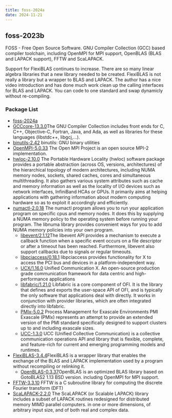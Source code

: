 ```yaml
---
title: foss-2024a
date: 2024-11-21
---
```


## foss-2023b
 FOSS - Free Open Source Software. GNU Compiler Collection (GCC) based compiler toolchain, including
 OpenMPI for MPI support, OpenBLAS (BLAS and LAPACK support), FFTW and ScaLAPACK.

 Support for FlexiBLAS continues to increase. There are so many linear algebra libraries that a new library needed to
be created. FlexiBLAS is not really a library but a wrapper to BLAS and LAPACK. The author has a nice video introduction and has done much work clean up the calling interfaces for BLAS and LAPACK. You can code to one standard and swap dynamicly without re-compiling.

### Package List
 * [foss-2024a](https://raw.githubusercontent.com/easybuilders/easybuild-easyconfigs/main/easybuild/easyconfigs/f/foss/foss-2024a.eb)
 * [GCCcore-13.3.0](https://gcc.gnu.org/)The GNU Compiler Collection includes front ends for
 C, C++, Objective-C, Fortran, Java, and Ada, as well as libraries for these languages (libstdc++, libgcj,...).
 * [binutils-2.42](http://directory.fsf.org/project/binutils/) binutils: GNU binary utilities
 * [OpenMPI-5.0.33](http://www.open-mpi.org/) The Open MPI Project is an open source MPI-2 implementation.
 * [hwloc-2.10.0](http://www.open-mpi.org/projects/hwloc/) The Portable Hardware Locality (hwloc) software package
      provides a portable abstraction (across OS, versions, architectures) of the hierarchical topology of 
      modern architectures, including
      NUMA memory nodes, sockets, shared caches, cores and simultaneous multithreading. It also gathers various
      system attributes such as cache and memory information as well as the locality of I/O devices such as
      network interfaces, InfiniBand HCAs or GPUs. It primarily aims at helping applications with gathering
      information about modern computing hardware so as to exploit it accordingly and efficiently.
 * [numactl-2.0.18](http://oss.sgi.com/projects/libnuma/) The numactl program allows you to run your
         application program on specific cpus and memory nodes. It does this by supplying a NUMA memory policy
         to the operating system before running your program. The libnuma library provides convenient ways for
         you to add NUMA memory policies into your own program.
   * [libevent/2.1.12](https://libevent.org)The libevent API provides a mechanism to execute a callback function when
      a specific event occurs on a file descriptor or after a timeout has been
      reached.  Furthermore, libevent also support callbacks due to signals or
      regular timeouts.
   * [libpciaccess/0.18.1](https://cgit.freedesktop.org/xorg/lib/libpciaccess) libpciaccess provides functionality for X to access the PCI bus and devices in a platform-independent way.
   * [UCX/1.16.0](https://www.openucx.org) Unified Communication X.
      An open-source production grade communication framework for data centric
      and high-performance applications
   * [libfabric/1.21.0](https://ofiwg.github.io/libfabric/) Libfabric is a core component of OFI. It is the library
      that defines and exports the user-space API of OFI, and is typically the only software that applications
      deal with directly. It works in conjunction with provider libraries, which are often integrated directly into libfabric.
   * [PMIx-5.0.2](https://pmix.org/) Process Management for Exascale Environments
      PMI Exascale (PMIx) represents an attempt to
      provide an extended version of the PMI standard specifically designed
      to support clusters up to and including exascale sizes.
   * [UCC-1.3.0](https://www.openucx.org/) UCC (Unified Collective Communication) is a collective
      communication operations API and library that is flexible, complete, and 
      feature-rich for current and emerging programming models and runtimes.
 * [FlexiBLAS-3.4.4](https://gitlab.mpi-magdeburg.mpg.de/software/flexiblas-release)FlexiBLAS is a wrapper library that enables the exchange of the BLAS and LAPACK implementation
used by a program without recompiling or relinking it.
   * [OpenBLAS-0.3.37](http://xianyi.github.com/OpenBLAS/)OpenBLAS is an optimized BLAS library based on GotoBLAS2 1.13 BSD version.
 including OpenMPI for MPI support.
 * [FFTW-3.3.10](http://www.fftw.org) FFTW is a C subroutine library for computing the discrete Fourier transform (DFT)
 * [ScaLAPACK-2.2.0](http://www.netlib.org/scalapack/) The ScaLAPACK (or Scalable LAPACK) library includes a subset of LAPACK routines redesigned for distributed memory MIMD parallel computers.
 in one or more dimensions, of arbitrary input size, and of both real and complex data.
